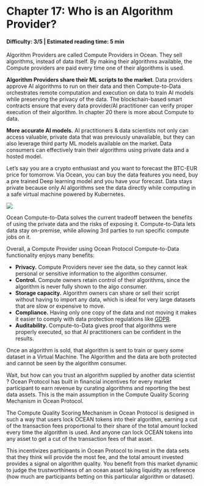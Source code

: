 # Chapter 17: Who is an Algorithm Provider?
#### Difficulty: **3/5** \| Estimated reading time: **5 min**

<dialog character="mantaray">Not all fishes in the  Ocean are capable of coding their own algorithms. That’s why they need to rely on Algorithm Providers.</dialog>

Algorithm Providers are called Compute Providers in Ocean. They sell algorithms, instead of data itself. By making their algorithms available, the Compute providers are paid every time one of their algorithms is used.

**Algorithm Providers share their ML scripts to the market**. Data providers approve AI algorithms to run on their data and then Compute-to-Data orchestrates remote computation and execution on data to train AI models while preserving the privacy of the data. The blockchain-based smart contracts ensure that every data provider/AI practitioner can verify proper execution of their algorithm. In chapter 20 there is more about Compute to data.

**More accurate AI models.** AI practitioners & data scientists not only can access valuable, private data that was previously unavailable, but they can also leverage third party ML models available on the market. Data consumers can effectively train their algorithms using private data and a hosted model.

Let’s say you are a crypto enthusiast and you want to forecast the BTC-EUR price for tomorrow. Via Ocean, you can buy the data features you need, buy a pre trained Deep learning model and you have your forecast. Data stays private because only AI algorithms see the data directly while computing in a safe virtual machine powered by Kubernetes.

<img src="/images/chapter17_0.png" />

Ocean Compute-to-Data solves the current tradeoff between the benefits of using the private data and the risks of exposing it. Compute-to-Data lets data stay on-premise, while allowing 3rd parties to run specific compute jobs on it.

Overall, a Compute Provider using Ocean Protocol Compute-to-Data functionality enjoys many benefits:

- **Privacy.** Compute Providers never see the data, so they cannot leak personal or sensitive information to the algorithm consumer.
- **Control.** Compute owners retain control of their algorithms, since the algorithm is never fully shown to the algo consumer.
- **Storage capacity.** Algorithm owners can share or sell their script without having to import any data, which is ideal for very large datasets that are slow or expensive to move.
- **Compliance.** Having only one copy of the data and not moving it makes it easier to comply with data protection regulations like [GDPR](https://docs.google.com/document/d/1dZsNiyaYoiqOM7MRdgmuBmCbFyV7DWMUrjNHSYDPMX4/edit#bookmark=id.p96246s1y7mf).
- **Auditability.** Compute-to-Data gives proof that algorithms were properly executed, so that AI practitioners can be confident in the results.

Once an algorithm is sold, that algorithm is sent to train or query some dataset in a Virtual Machine. The Algorithm and the data are both protected and cannot be seen by the algorithm consumer.

Wait, but how can you trust an algorithm supplied by another data scientist ? 
Ocean Protocol has built in financial incentives for every market participant to earn revenue by curating algorithms and reporting the best data assets. This is the main assumption in the Compute Quality Scoring Mechanism in Ocean Protocol.

The Compute Quality Scoring Mechanism in Ocean Protocol is designed in such a way that users lock OCEAN tokens into their algorithm, earning a cut of the transaction fees proportional to their share of the  total amount locked every time the algorithm is used. And anyone can lock OCEAN tokens into any asset to get a cut of the transaction fees of that asset.

This incentivizes participants in Ocean Protocol to invest in the data sets that they think will provide the most fee, and the total amount invested provides a signal on algorithm quality. You benefit from this market dynamic to judge the trustworthiness of an ocean asset taking liquidity as reference (how much are participants betting on this particular algorithm or dataset).
